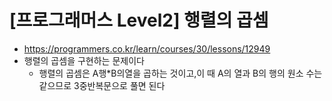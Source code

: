 # [프로그래머스 Level2] 행렬의 곱셈
- https://programmers.co.kr/learn/courses/30/lessons/12949
- 행렬의 곱셈을 구현하는 문제이다
  - 행렬의 곱셈은 A행*B의열을 곱하는 것이고,이 때 A의 열과 B의 행의 원소 수는 같으므로 3중반복문으로 풀면 된다